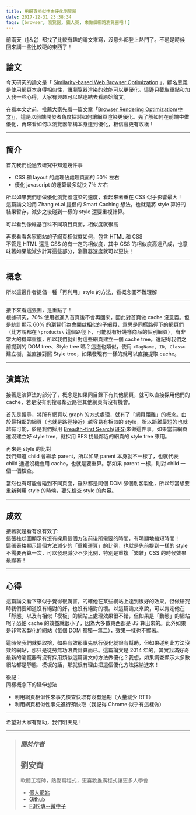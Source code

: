 ```yaml
---
title: 用網頁相似性來優化瀏覽器
date: 2017-12-31 23:38:34
tags: [browser, 瀏覽器, 鐵人賽, 來做個網路瀏覽器吧！]
---
```


                    
&#x524D;&#x5169;&#x5929;&#xFF08;<a href="https://ithelp.ithome.com.tw/articles/10194936?sc=hot" target="_blank">1</a>&#xFF06;<a href="https://ithelp.ithome.com.tw/articles/10194725?sc=hot" target="_blank">2</a>&#xFF09;&#x90FD;&#x627E;&#x4E86;&#x6BD4;&#x8F03;&#x6709;&#x8DA3;&#x7684;&#x8AD6;&#x6587;&#x4F86;&#x5BEB;&#xFF0C;&#x6C92;&#x610F;&#x5916;&#x90FD;&#x767B;&#x4E0A;&#x71B1;&#x9580;&#x4E86;&#x3002;&#x4E0D;&#x904E;&#x662F;&#x6642;&#x5019;&#x56DE;&#x4F86;&#x8B1B;&#x4E00;&#x4E9B;&#x6BD4;&#x8F03;&#x786C;&#x7684;&#x6771;&#x897F;&#x4E86;&#xFF01;</p>
<h2>&#x8AD6;&#x6587;</h2>
<p>&#x4ECA;&#x5929;&#x7814;&#x7A76;&#x7684;&#x8AD6;&#x6587;&#x662F;&#x300C; <a href="http://wwwconference.org/proceedings/www2014/proceedings/p575.pdf" target="_blank">Similarity-based Web Browser Optimization</a> &#x300D;&#xFF0C;&#x9867;&#x540D;&#x601D;&#x7FA9;&#x662F;&#x4F7F;&#x7528;&#x7DB2;&#x9801;&#x672C;&#x8EAB;&#x5F97;&#x76F8;&#x4F3C;&#x6027;&#xFF0C;&#x8B93;&#x700F;&#x89BD;&#x5668;&#x6E32;&#x67D3;&#x7684;&#x6548;&#x80FD;&#x53EF;&#x4EE5;&#x66F4;&#x512A;&#x5316;&#x3002;&#x9019;&#x908A;&#x53EA;&#x622A;&#x53D6;&#x91CD;&#x9EDE;&#x548C;&#x52A0;&#x5165;&#x6211;&#x4E00;&#x4E9B;&#x5FC3;&#x5F97;&#xFF0C;&#x5927;&#x5BB6;&#x6709;&#x8208;&#x8DA3;&#x53EF;&#x4EE5;&#x9EDE;&#x9023;&#x7D50;&#x53BB;&#x770B;&#x539F;&#x59CB;&#x8AD6;&#x6587;&#x3002;</p>
<p>&#x5728;&#x770B;&#x672C;&#x6587;&#x4E4B;&#x524D;&#xFF0C;&#x63A8;&#x85A6;&#x5927;&#x5BB6;&#x5148;&#x770B;&#x4E00;&#x7BC7;&#x6587;&#x7AE0;&#x300C;<a href="https://blog.techbridge.cc/2016/04/02/Browser-Rendering-Optimization/" target="_blank">Browser Rendering Optimization(&#x4E2D;&#x6587;)</a>&#x300D;&#xFF0C;&#x9019;&#x662F;&#x4EE5;&#x524D;&#x7AEF;&#x958B;&#x767C;&#x8005;&#x89D2;&#x5EA6;&#x63A2;&#x8A0E;&#x5982;&#x4F55;&#x8B93;&#x7DB2;&#x9801;&#x6E32;&#x67D3;&#x66F4;&#x512A;&#x5316;&#x3002;&#x5148;&#x4E86;&#x89E3;&#x5982;&#x4F55;&#x5728;&#x524D;&#x7AEF;&#x4E2D;&#x505A;&#x512A;&#x5316;&#xFF0C;&#x518D;&#x4F86;&#x770B;&#x5982;&#x4F55;&#x4EE5;&#x700F;&#x89BD;&#x5668;&#x67B6;&#x69CB;&#x672C;&#x8EAB;&#x9054;&#x5230;&#x512A;&#x5316;&#xFF0C;&#x76F8;&#x4FE1;&#x6703;&#x66F4;&#x6709;&#x6536;&#x7A6B;&#xFF01;</p>
<hr>
<h2>&#x7C21;&#x4ECB;</h2>
<p>&#x9996;&#x5148;&#x6211;&#x5011;&#x5F9E;&#x904E;&#x53BB;&#x7814;&#x7A76;&#x4E2D;&#x77E5;&#x9053;&#x5E7E;&#x4EF6;&#x4E8B;</p>
<ul>
<li>CSS &#x548C; layout &#x7684;&#x8655;&#x7406;&#x4F54;&#x8655;&#x7406;&#x9801;&#x9762;&#x7684; 50% &#x5DE6;&#x53F3;</li>
<li>&#x512A;&#x5316; javascript &#x7684;&#x904B;&#x7B97;&#x6700;&#x591A;&#x5C31;&#x5FEB; 7&#xFF05; &#x5DE6;&#x53F3;</li>
</ul>
<p>&#x6240;&#x4EE5;&#x5982;&#x679C;&#x6211;&#x5011;&#x60F3;&#x505A;&#x512A;&#x5316;&#x700F;&#x89BD;&#x5668;&#x6E32;&#x67D3;&#x7684;&#x901F;&#x5EA6;&#xFF0C;&#x770B;&#x8D77;&#x4F86;&#x8457;&#x91CD;&#x5728; CSS &#x4F3C;&#x4E4E;&#x5F71;&#x97FF;&#x6700;&#x5927;&#xFF01;<br>
&#x9019;&#x7BC7;&#x8AD6;&#x6587;&#x6CBF;&#x7528; Zhang et.al &#x63D0;&#x5021;&#x7684; Smart Caching &#x60F3;&#x6CD5;&#xFF0C;&#x4E5F;&#x5C31;&#x662F;&#x5C07; style &#x7B97;&#x597D;&#x7684;&#x7D50;&#x679C;&#x66AB;&#x5B58;&#xFF0C;&#x6E1B;&#x5C11;&#x4E4B;&#x5F8C;&#x78B0;&#x5230;&#x4E00;&#x6A23;&#x7684; style &#x9084;&#x8981;&#x91CD;&#x8907;&#x8A08;&#x7B97;&#x3002;</p>
<p>&#x53EF;&#x4EE5;&#x770B;&#x5230;&#x50CF;&#x7DAD;&#x57FA;&#x767E;&#x79D1;&#x4E0D;&#x540C;&#x9805;&#x76EE;&#x9801;&#x9762;&#xFF0C;&#x76F8;&#x4F3C;&#x5EA6;&#x5C31;&#x5F88;&#x9AD8;<br>
<img src="https://user-images.githubusercontent.com/18013815/34462183-fcc89040-ee78-11e7-8e6b-77ca8e27f05c.png" alt></p>
<p>&#x518D;&#x4F86;&#x770B;&#x770B;&#x5404;&#x5BB6;&#x7DB2;&#x7AD9;&#x7684;&#x5B50;&#x7DB2;&#x9801;&#x76F8;&#x4F3C;&#x5EA6;&#x5982;&#x4F55;&#xFF0C;&#x5305;&#x542B; HTML &#x548C; CSS<br>
<img src="https://user-images.githubusercontent.com/18013815/34462196-3b305b60-ee79-11e7-9ff8-d7fb26e8353f.png" alt><br>
&#x4E0D;&#x7BA1;&#x662F; HTML &#x9084;&#x662F; CSS &#x7684;&#x6709;&#x4E00;&#x5B9A;&#x7684;&#x76F8;&#x4F3C;&#x5EA6;&#xFF0C;&#x5176;&#x4E2D; CSS &#x7684;&#x76F8;&#x4F3C;&#x5EA6;&#x9AD8;&#x9054;&#x516B;&#x6210;&#xFF0C;&#x4E5F;&#x610F;&#x5473;&#x8457;&#x5982;&#x679C;&#x80FD;&#x6E1B;&#x5C11;&#x8A08;&#x7B97;&#x9019;&#x4E9B;&#x90E8;&#x5206;&#xFF0C;&#x700F;&#x89BD;&#x5668;&#x901F;&#x5EA6;&#x5C31;&#x53EF;&#x4EE5;&#x66F4;&#x5FEB;&#xFF01;</p>
<hr>
<h2>&#x6982;&#x5FF5;</h2>
<p>&#x6240;&#x4EE5;&#x9019;&#x908A;&#x4F5C;&#x8005;&#x63D0;&#x5021;&#x4E00;&#x7A2E;&#x300C;&#x518D;&#x5229;&#x7528;&#x300D;style &#x7684;&#x65B9;&#x6CD5;&#xFF0C;&#x770B;&#x6982;&#x5FF5;&#x5716;&#x4E0D;&#x96E3;&#x7406;&#x89E3;<br>
<img src="https://user-images.githubusercontent.com/18013815/34462233-22b9f0e0-ee7a-11e7-87a1-5bbfb6a3c423.png" alt></p>
<hr>
<p>&#x63A5;&#x4E0B;&#x4F86;&#x770B;&#x9019;&#x5F35;&#x5716;&#xFF0C;&#x662F;&#x91CD;&#x9EDE;&#x4E86;&#xFF01;<br>
<img src="https://user-images.githubusercontent.com/18013815/34462292-55f201b8-ee7b-11e7-909d-e8ed65e58501.png" alt><br>
&#x6839;&#x64DA;&#x7814;&#x7A76;&#xFF0C;70% &#x4F7F;&#x7528;&#x8005;&#x9032;&#x5165;&#x9996;&#x9801;&#x5F8C;&#x4E0D;&#x6703;&#x518D;&#x56DE;&#x4F86;&#xFF0C;&#x56E0;&#x6B64;&#x5C0D;&#x9996;&#x9801;&#x505A; cache &#x6C92;&#x610F;&#x7FA9;&#x3002;&#x4F46;&#x662F;&#x7D71;&#x8A08;&#x986F;&#x793A; 60% &#x7684;&#x700F;&#x89BD;&#x884C;&#x70BA;&#x6703;&#x958B;&#x555F;&#x76F8;&#x4F3C;&#x7684;&#x5B50;&#x7DB2;&#x9801;&#xFF0C;&#x610F;&#x601D;&#x662F;&#x540C;&#x6A23;&#x8DEF;&#x5F91;&#x4E0B;&#x7684;&#x7DB2;&#x9801;&#x5011;&#xFF08;&#x6BD4;&#x65B9;&#x8AAA;&#x90FD;&#x5728; <code>\products\</code> &#x9019;&#x500B;&#x8DEF;&#x5F91;&#x4E0B;&#xFF0C;&#x53EF;&#x80FD;&#x5C31;&#x6709;&#x597D;&#x5E7E;&#x6A23;&#x5546;&#x54C1;&#x7684;&#x500B;&#x5225;&#x7DB2;&#x9801;&#xFF09;&#xFF0C;&#x6709;&#x975E;&#x5E38;&#x5927;&#x7684;&#x6A5F;&#x7387;&#x91CD;&#x8907;&#xFF0C;&#x6240;&#x4EE5;&#x6211;&#x5011;&#x5C31;&#x91DD;&#x5C0D;&#x9019;&#x4E9B;&#x7DB2;&#x9801;&#x5EFA;&#x7ACB;&#x4E00;&#x500B; cache tree&#x3002;&#x9084;&#x8A18;&#x5F97;&#x6211;&#x5011;&#x4E4B;&#x524D;&#x63D0;&#x5230;&#x7684; DOM tree&#x3001;Style tree &#x55CE;&#xFF1F;&#x9019;&#x908A;&#x4E5F;&#x985E;&#x4F3C;&#xFF0C;&#x4F7F;&#x7528; <code>&lt;TagName, ID, Class&gt;</code> &#x5EFA;&#x7ACB;&#x6A39;&#xFF0C;&#x4E26;&#x76F4;&#x63A5;&#x5C0D;&#x7167; Style tree&#xFF0C;&#x5982;&#x679C;&#x767C;&#x73FE;&#x6709;&#x4E00;&#x6A23;&#x7684;&#x5C31;&#x53EF;&#x4EE5;&#x76F4;&#x63A5;&#x63D0;&#x53D6; cache&#x3002;</p>
<hr>
<h2>&#x6F14;&#x7B97;&#x6CD5;</h2>
<p>&#x63A5;&#x8457;&#x662F;&#x6F14;&#x7B97;&#x6CD5;&#x7684;&#x90E8;&#x5206;&#x4E86;&#xFF0C;&#x6982;&#x5FF5;&#x662F;&#x5982;&#x679C;&#x540C;&#x76EE;&#x9304;&#x4E0B;&#x6709;&#x5176;&#x4ED6;&#x7DB2;&#x9801;&#xFF0C;&#x5C31;&#x53EF;&#x4EE5;&#x76F4;&#x63A5;&#x63A1;&#x7528;&#x4ED6;&#x5011;&#x7684; cache&#xFF0C;&#x82E5;&#x662F;&#x6C92;&#x6709;&#x5247;&#x641C;&#x5C0B;&#x9130;&#x8FD1;&#x8DEF;&#x5F91;&#x5176;&#x4ED6;&#x7DB2;&#x9801;&#x6709;&#x6C92;&#x6709;&#x6A5F;&#x6703;&#x3002;</p>
<p>&#x9996;&#x5148;&#x662F;&#x641C;&#x5C0B;&#xFF0C;&#x5C07;&#x6240;&#x6709;&#x7DB2;&#x9801;&#x4EE5; graph &#x7684;&#x65B9;&#x5F0F;&#x8655;&#x7406;&#xFF0C;&#x5C31;&#x6709;&#x4E86;&#x300C;&#x7DB2;&#x9801;&#x8DDD;&#x96E2;&#x300D;&#x7684;&#x6982;&#x5FF5;&#x3002;&#x7531;&#x65BC;&#x6700;&#x76F8;&#x9130;&#x7684;&#x7DB2;&#x9801;&#xFF08;&#x4E5F;&#x5C31;&#x662F;&#x8DEF;&#x5F91;&#x63A5;&#x8FD1;&#xFF09;&#x8D8A;&#x5BB9;&#x6613;&#x6709;&#x76F8;&#x4F3C;&#x7684; style&#xFF0C;&#x6240;&#x4EE5;&#x8DDD;&#x96E2;&#x6700;&#x77ED;&#x7684;&#x4E5F;&#x5C31;&#x8D8A;&#x6709;&#x53EF;&#x80FD;&#xFF0C;&#x65BC;&#x662F;&#x6211;&#x5011;&#x63A1;&#x7528; <a href="http://www.csie.ntnu.edu.tw/~u91029/Graph.html#4" target="_blank">Breadth-first Search(BFS)</a>&#x4F86;&#x505A;&#x9019;&#x4EF6;&#x4E8B;&#x3002;&#x5982;&#x679C;&#x7576;&#x524D;&#x7DB2;&#x9801;&#x9084;&#x6C92;&#x5EFA;&#x7ACB;&#x597D; style tree&#xFF0C;&#x5C31;&#x63A1;&#x7528; BFS &#x627E;&#x6700;&#x9130;&#x8FD1;&#x7684;&#x7DB2;&#x9801;&#x7684; style tree &#x4F86;&#x7528;&#x3002;</p>
<p>&#x518D;&#x4F86;&#x662F; style &#x7684;&#x6BD4;&#x5C0D;<br>
<img src="https://user-images.githubusercontent.com/18013815/34462376-88c2690a-ee7d-11e7-9143-6b8401e62449.png" alt><br>
&#x6211;&#x5011;&#x77E5;&#x9053; child &#x6703;&#x7E7C;&#x627F; parent&#xFF0C;&#x6240;&#x4EE5;&#x5982;&#x679C; parent &#x672C;&#x8EAB;&#x5C31;&#x4E0D;&#x4E00;&#x6A23;&#x4E86;&#xFF0C;&#x4E5F;&#x5C31;&#x4EE3;&#x8868; child &#x901A;&#x901A;&#x6C92;&#x6A5F;&#x6703;&#x7528; cache&#xFF0C;&#x4E5F;&#x5C31;&#x662F;&#x8981;&#x91CD;&#x7B97;&#x3002;&#x90A3;&#x5982;&#x679C; parent &#x4E00;&#x6A23;&#xFF0C;&#x5247;&#x5C0D; child &#x4E00;&#x500B;&#x4E00;&#x500B;&#x6AA2;&#x67E5;&#x3002;</p>
<p>&#x7576;&#x7136;&#x4E5F;&#x6709;&#x53EF;&#x80FD;&#x6703;&#x78B0;&#x5230;&#x4E0D;&#x540C;&#x9801;&#x9762;&#xFF0C;&#x96D6;&#x7136;&#x90FD;&#x662F;&#x540C;&#x500B; DOM &#x537B;&#x500B;&#x5225;&#x5BA2;&#x88FD;&#x5316;&#xFF0C;&#x6240;&#x4EE5;&#x6BCF;&#x7576;&#x60F3;&#x8981;&#x91CD;&#x65B0;&#x5229;&#x7528; style &#x7684;&#x6642;&#x5019;&#xFF0C;&#x8981;&#x5148;&#x6AA2;&#x67E5; style &#x7684;&#x5167;&#x5BB9;&#x3002;</p>
<hr>
<h2>&#x6210;&#x6548;</h2>
<p>&#x63A5;&#x8457;&#x5C31;&#x662F;&#x770B;&#x6709;&#x6C92;&#x6709;&#x6548;&#x4E86;:<br>
&#x9019;&#x5F35;&#x67F1;&#x72C0;&#x5716;&#x986F;&#x793A;&#x6709;&#x6C92;&#x6709;&#x63A1;&#x7528;&#x9019;&#x500B;&#x65B9;&#x6CD5;&#x524D;&#x5F8C;&#x6240;&#x9700;&#x8981;&#x7684;&#x6642;&#x9593;&#xFF0C;&#x6709;&#x660E;&#x986F;&#x5730;&#x7E2E;&#x77ED;&#x6642;&#x9593;&#xFF01;<br>
<img src="https://user-images.githubusercontent.com/18013815/34462515-98e6e7a4-ee80-11e7-9458-2d2006193fc8.png" alt><br>
&#x9019;&#x5F35;&#x8868;&#x683C;&#x986F;&#x793A;&#x9019;&#x500B;&#x65B9;&#x6CD5;&#x6E1B;&#x5C11;&#x7684;&#x300C;&#x91CD;&#x8907;&#x904B;&#x7B97;&#x300D;&#x7684;&#x6BD4;&#x4F8B;&#xFF0C;&#x4E5F;&#x5C31;&#x662F;&#x5148;&#x524D;&#x63D0;&#x5230;&#x4E00;&#x6A23;&#x7684; style &#x4E0D;&#x9700;&#x8981;&#x518D;&#x7B97;&#x4E00;&#x6B21;&#xFF0C;&#x53EF;&#x4EE5;&#x767C;&#x73FE;&#x6E1B;&#x5C11;&#x4E0D;&#x5C11;&#x6BD4;&#x4F8B;&#xFF0C;&#x7279;&#x5225;&#x662F;&#x91CD;&#x8907;&#x300C;&#x7E41;&#x96DC;&#x300D;CSS &#x7684;&#x6642;&#x5019;&#x6548;&#x679C;&#x6700;&#x986F;&#x8457;&#xFF01;<br>
<img src="https://user-images.githubusercontent.com/18013815/34462517-99ae67b6-ee80-11e7-9f86-a93bdf3cee59.png" alt></p>
<hr>
<h2>&#x5FC3;&#x5F97;</h2>
<p>&#x9019;&#x7BC7;&#x8AD6;&#x6587;&#x770B;&#x4E0B;&#x4F86;&#x4F3C;&#x4E4E;&#x89BA;&#x5F97;&#x5F88;&#x53B2;&#x5BB3;&#xFF0C;&#x7684;&#x78BA;&#x4ED6;&#x5728;&#x67D0;&#x4E9B;&#x7DB2;&#x7AD9;&#x4E0A;&#x9054;&#x5230;&#x5F88;&#x597D;&#x7684;&#x6548;&#x679C;&#x3002;&#x4F46;&#x505A;&#x7814;&#x7A76;&#x6642;&#x6211;&#x5011;&#x8981;&#x77E5;&#x9053;&#x6C92;&#x6709;&#x7D55;&#x5C0D;&#x7684;&#x597D;&#xFF0C;&#x4E5F;&#x6C92;&#x6709;&#x7D55;&#x5C0D;&#x7684;&#x58DE;&#x3002;&#x4EE5;&#x9019;&#x7BC7;&#x8AD6;&#x6587;&#x4F86;&#x8AAA;&#xFF0C;&#x53EF;&#x4EE5;&#x80AF;&#x5B9A;&#x4ED6;&#x5728;&#x300C;&#x975C;&#x614B;&#x300D;&#x4EE5;&#x53CA;&#x6709;&#x76F8;&#x4F3C;&#x300C;&#x6A21;&#x677F;&#x300D;&#x7684;&#x7DB2;&#x7AD9;&#x4E0A;&#x8655;&#x7406;&#x6548;&#x679C;&#x5F88;&#x4E0D;&#x932F;&#xFF0C;&#x4F46;&#x5982;&#x679C;&#x662F;&#x300C;&#x52D5;&#x614B;&#x300D;&#x7684;&#x7DB2;&#x7AD9;&#x5462;&#xFF1F;&#x6050;&#x6015; cache &#x7684;&#x6548;&#x76CA;&#x5C31;&#x5F88;&#x5C0F;&#x4E86;&#xFF0C;&#x56E0;&#x70BA;&#x5927;&#x591A;&#x6578;&#x6771;&#x897F;&#x90FD;&#x662F; JS &#x7B97;&#x51FA;&#x4F86;&#x7684;&#x3002;&#x6B64;&#x5916;&#x5982;&#x679C;&#x662F;&#x975E;&#x5E38;&#x5BA2;&#x88FD;&#x5316;&#x7684;&#x7DB2;&#x7AD9;&#xFF08;&#x6BCF;&#x500B; DOM &#x90FD;&#x7368;&#x4E00;&#x7121;&#x4E8C;&#xFF09;&#xFF0C;&#x6548;&#x679C;&#x4E00;&#x6A23;&#x4E5F;&#x4E0D;&#x986F;&#x8457;&#x3002;</p>
<p>&#x9019;&#x6642;&#x5019;&#x6211;&#x5011;&#x5C31;&#x8981;&#x53D6;&#x6368;&#xFF0C;&#x5982;&#x679C;&#x6709;&#x6548;&#x90A3;&#x4E8B;&#x5148;&#x57F7;&#x884C;&#x512A;&#x5316;&#x5C31;&#x5F88;&#x6709;&#x5E6B;&#x52A9;&#xFF0C;&#x4F46;&#x5982;&#x679C;&#x78B0;&#x5230;&#x6B64;&#x65B9;&#x6CD5;&#x6C92;&#x6548;&#x7684;&#x7DB2;&#x7AD9;&#xFF0C;&#x90A3;&#x53EA;&#x662F;&#x5F92;&#x52DE;&#x7121;&#x529F;&#x6D6A;&#x8CBB;&#x8A08;&#x7B97;&#x800C;&#x5DF2;&#x3002;&#x9019;&#x7BC7;&#x8AD6;&#x6587;&#x662F; 2014 &#x5E74;&#x7684;&#xFF0C;&#x5176;&#x5BE6;&#x6211;&#x6EFF;&#x597D;&#x5947;&#x6700;&#x65B0;&#x7684;&#x700F;&#x89BD;&#x5668;&#x6709;&#x6C92;&#x6709;&#x63A1;&#x7528;&#x985E;&#x4F3C;&#x9019;&#x7BC7;&#x8AD6;&#x6587;&#x7684;&#x65B9;&#x6CD5;&#x505A;&#x512A;&#x5316;&#xFF1F;&#x6211;&#x60F3;&#xFF0C;&#x5982;&#x679C;&#x8ABF;&#x67E5;&#x986F;&#x793A;&#x5927;&#x591A;&#x6578;&#x7DB2;&#x7AD9;&#x90FD;&#x662F;&#x975C;&#x614B;&#x3001;&#x6A21;&#x677F;&#x7684;&#x8A71;&#xFF0C;&#x90A3;&#x5C31;&#x5F88;&#x6709;&#x7406;&#x7531;&#x628A;&#x9019;&#x500B;&#x512A;&#x5316;&#x65B9;&#x6CD5;&#x63A1;&#x7D0D;&#x9032;&#x4F86;&#xFF01;</p>
<p>&#x5F8C;&#x8A18;&#xFF1A;<br>
&#x540C;&#x6A23;&#x6982;&#x5FF5;&#x4E0B;&#x7684;&#x5EF6;&#x4F38;&#x60F3;&#x6CD5;</p>
<ul>
<li>&#x5229;&#x7528;&#x7DB2;&#x9801;&#x76F8;&#x4F3C;&#x6027;&#x4F86;&#x4E8B;&#x5148;&#x6AA2;&#x67E5;&#x5FEB;&#x53D6;&#x6709;&#x6C92;&#x6709;&#x904E;&#x671F;&#xFF08;&#x5927;&#x91CF;&#x6E1B;&#x5C11; RTT&#xFF09;</li>
<li>&#x5229;&#x7528;&#x7DB2;&#x9801;&#x76F8;&#x4F3C;&#x6027;&#x4E8B;&#x5148;&#x9032;&#x884C;&#x9810;&#x5FEB;&#x53D6;&#xFF08;&#x6211;&#x8A18;&#x5F97; Chrome &#x4F3C;&#x4E4E;&#x6709;&#x9019;&#x6A23;&#x505A;&#xFF09;</li>
</ul>
<hr>
<p>&#x5E0C;&#x671B;&#x5C0D;&#x5927;&#x5BB6;&#x6709;&#x5E6B;&#x52A9;&#xFF0C;&#x6211;&#x5011;&#x660E;&#x5929;&#x898B;&#xFF01;</p>
<hr>
<blockquote>
<h3><em><strong>&#x95DC;&#x65BC;&#x4F5C;&#x8005;</strong></em></h3>
<h2>&#x5289;&#x5B89;&#x9F4A;</h2>
<p>&#x8EDF;&#x9AD4;&#x5DE5;&#x7A0B;&#x5E2B;&#xFF0C;&#x71B1;&#x611B;&#x5BEB;&#x7A0B;&#x5F0F;&#xFF0C;&#x66F4;&#x559C;&#x6B61;&#x63A8;&#x5EE3;&#x7A0B;&#x5F0F;&#x8B93;&#x66F4;&#x591A;&#x4EBA;&#x5B78;&#x6703;</p>
<ul>
<li>
<a href="https://tigercosmos.github.io" target="_blank">&#x500B;&#x4EBA;&#x7DB2;&#x7AD9;</a>
</li>
<li>
<a href="https://github.com/tigercosmos" target="_blank">Github</a>
</li>
<li>
<a href="https://www.facebook.com/CodingNeutrino/" target="_blank">FB&#x7C89;&#x5C08;--&#x5FAE;&#x4E2D;&#x5B50;</a>
</li>
</ul>
</blockquote>
 <br>
                                                    </div>
                    </div>
                
